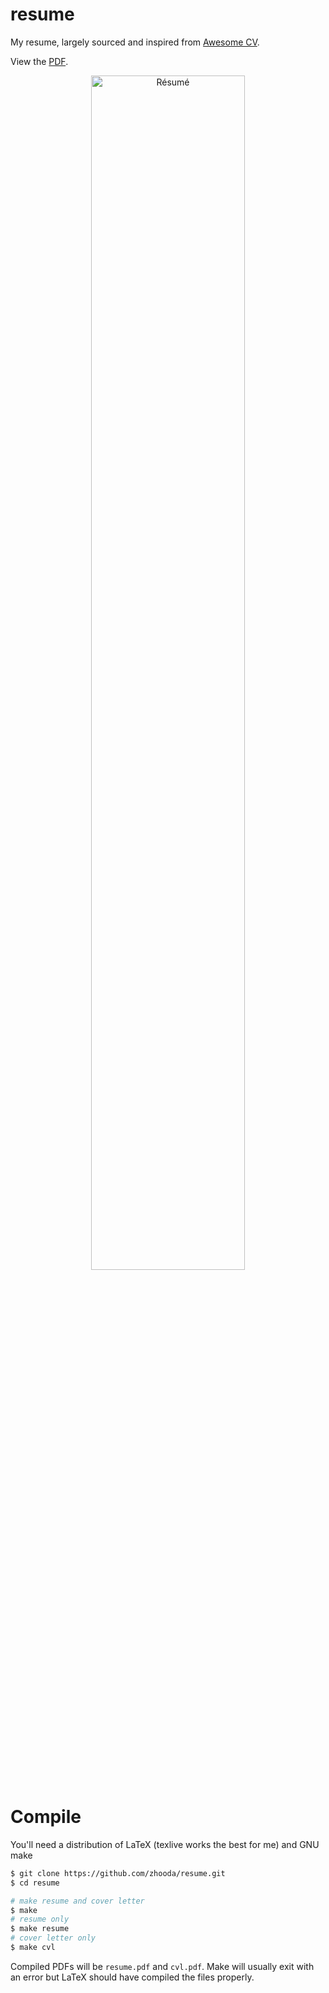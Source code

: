 # resume
My resume, largely sourced and inspired from [Awesome CV](https://github.com/posquit0/Awesome-CV).

View the [PDF](https://docs.google.com/viewer?url=https://raw.githubusercontent.com/zhooda/resume/master/resume.pdf).

<div align="center">
  <img alt="Résumé" src="https://raw.githubusercontent.com/zhooda/resume/master/resume.png" width="70%" />
</div>

# Compile

You'll need a distribution of LaTeX (texlive works the best for me) and GNU make

```bash
$ git clone https://github.com/zhooda/resume.git
$ cd resume

# make resume and cover letter
$ make
# resume only
$ make resume
# cover letter only
$ make cvl
```

Compiled PDFs will be `resume.pdf` and `cvl.pdf`. Make will usually exit with an error but LaTeX should have compiled the files properly.
